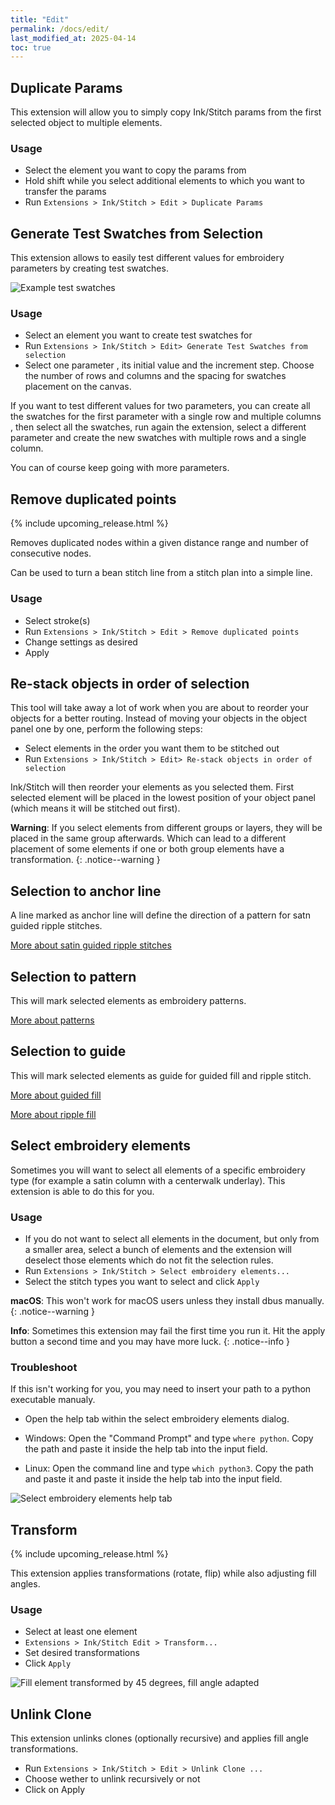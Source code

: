 ```yaml
---
title: "Edit"
permalink: /docs/edit/
last_modified_at: 2025-04-14
toc: true
---
```

## Duplicate Params

This extension will allow you to simply copy Ink/Stitch params from the first selected object to multiple elements.

### Usage

* Select the element you want to copy the params from
* Hold shift while you select additional elements to which you want to transfer the params
* Run `Extensions > Ink/Stitch > Edit > Duplicate Params`

## Generate Test Swatches from Selection

This extension allows to easily test different values for embroidery parameters by creating test swatches.

![Example test swatches](/assets/images/docs/test_swatches.png)

### Usage

* Select an element you want to create test swatches for 
* Run `Extensions > Ink/Stitch > Edit> Generate Test Swatches from selection`
* Select one parameter , its initial value and the increment step.  Choose the number of rows and columns and the spacing for swatches placement on the canvas.

If you want to test different values for two parameters, you can create all the swatches for the first parameter with  a single row and multiple columns , then select all the swatches, run again the extension, select a different parameter and create the new swatches with multiple rows and a single column.

You can of course keep going with more parameters.

## Remove duplicated points

{% include upcoming_release.html %}

Removes duplicated nodes within a given distance range and number of consecutive nodes.

Can be used to turn a bean stitch line from a stitch plan into a simple line.

### Usage

* Select stroke(s)
* Run `Extensions > Ink/Stitch > Edit > Remove duplicated points`
* Change settings as desired
* Apply

## Re-stack objects in order of selection

This tool will take away a lot of work when you are about to reorder your objects for a better routing. Instead of moving your objects in the object panel one by one, perform the following steps:

* Select elements in the order you want them to be stitched out
* Run `Extensions > Ink/Stitch > Edit> Re-stack objects in order of selection`

Ink/Stitch will then reorder your elements as you selected them. First selected element will be placed in the lowest position of your object panel (which means it will be stitched out first).

**Warning**: If you select elements from different groups or layers, they will be placed in the same group afterwards. Which can lead to a different placement of some elements if one or both group elements have a transformation.
{: .notice--warning }

## Selection to anchor line

A line marked as anchor line will define the direction of a pattern for satn guided ripple stitches.

[More about satin guided ripple stitches](/docs/stitches/ripple-stitch/#satin-guide)

## Selection to pattern

This will mark selected elements as embroidery patterns.

[More about patterns](/docs/stitches/patterns/)

## Selection to guide

This will mark selected elements as guide for guided fill and ripple stitch.

[More about guided fill](/docs/stitches/guided-fill/)

[More about ripple fill](/docs/stitches/ripple-fill/)

## Select embroidery elements

Sometimes you will want to select all elements of a specific embroidery type (for example a satin column with a centerwalk underlay). This extension is able to do this for you.

### Usage

* If you do not want to select all elements in the document, but only from a smaller area, select a bunch of elements and the extension will deselect those elements which do not fit the selection rules.
* Run `Extensions > Ink/Stitch > Select embroidery elements...`
* Select the stitch types you want to select and click `Apply`

**macOS**: This won't work for macOS users unless they install dbus manually.
{: .notice--warning }

**Info**: Sometimes this extension may fail the first time you run it. Hit the apply button a second time and you may have more luck.
{: .notice--info }

### Troubleshoot

If this isn't working for you, you may need to insert your path to a python executable manualy.
* Open the help tab within the select embroidery elements dialog.

* Windows: Open the "Command Prompt" and type `where python`. Copy the path and paste it inside the help tab into the input field.
* Linux: Open the command line and type `which python3`. Copy the path and paste it and paste it inside the help tab into the input field.

![Select embroidery elements help tab](/assets/images/docs/en/select_elements_help.png)

## Transform

{% include upcoming_release.html %}

This extension applies transformations (rotate, flip) while also adjusting fill angles.

### Usage

* Select at least one element
* `Extensions > Ink/Stitch Edit > Transform...`
* Set desired transformations
* Click `Apply`

![Fill element transformed by 45 degrees, fill angle adapted](/lokal/assets/images/docs/transform.png)

## Unlink Clone

This extension unlinks clones (optionally recursive) and applies fill angle transformations.

* Run `Extensions > Ink/Stitch > Edit > Unlink Clone ...`
* Choose wether to unlink recursively or not
* Click on Apply
